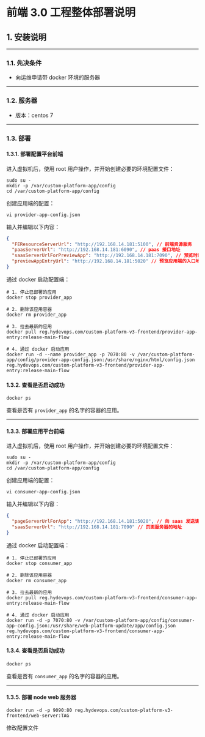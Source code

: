 # 前端 3.0 工程整体部署说明

## 1. 安装说明

---

### 1.1. 先决条件

- 向运维申请带 docker 环境的服务器

---

### 1.2. 服务器

- 版本：centos 7

---

### 1.3. 部署

#### 1.3.1. 部署配置平台前端

进入虚拟机后，使用 root 用户操作，并开始创建必要的环境配置文件：

```shell
sudo su -
mkdir -p /var/custom-platform-app/config
cd /var/custom-platform-app/config
```

创建应用端的配置：

```shell
vi provider-app-config.json
```

输入并编辑以下内容：

```json
{
  "FEResourceServerUrl": "http://192.168.14.181:5100", // 前端资源服务
  "paasServerUrl": "http://192.168.14.181:6090", // paas 接口地址
  "saasServerUrlForPreviewApp": "http://192.168.14.181:7090", // 预览时的 saas 地址
  "previewAppEntryUrl": "http://192.168.14.181:5020" // 预览应用端的入口地址
}
```

通过 docker 启动配置端：

```shell
# 1. 停止已部署的应用
docker stop provider_app

# 2. 删除该应用容器
docker rm provider_app

# 3. 拉去最新的应用
docker pull reg.hydevops.com/custom-platform-v3-frontend/provider-app-entry:release-main-flow

# 4. 通过 docker 启动应用
docker run -d --name provider_app -p 7070:80 -v /var/custom-platform-app/config/provider-app-config.json:/usr/share/nginx/html/config.json reg.hydevops.com/custom-platform-v3-frontend/provider-app-entry:release-main-flow
```

#### 1.3.2. 查看是否启动成功

```shell
docker ps
```

查看是否有 `provider_app` 的名字的容器的应用。

---

#### 1.3.3. 部署应用平台前端

进入虚拟机后，使用 root 用户操作，并开始创建必要的环境配置文件：

```shell
sudo su -
mkdir -p /var/custom-platform-app/config
cd /var/custom-platform-app/config
```

创建应用端的配置：

```shell
vi consumer-app-config.json
```

输入并编辑以下内容：

```json
{
  "pageServerUrlForApp": "http://192.168.14.181:5020", // 向 saas 发送请求的地址
  "saasServerUrl": "http://192.168.14.181:7090" // 页面服务器的地址
}
```

通过 docker 启动配置端：

```shell
# 1. 停止已部署的应用
docker stop consumer_app

# 2. 删除该应用容器
docker rm consumer_app

# 3. 拉去最新的应用
docker pull reg.hydevops.com/custom-platform-v3-frontend/consumer-app-entry:release-main-flow

# 4. 通过 docker 启动应用
docker run -d -p 7070:80 -v /var/custom-platform-app/config/consumer-app-config.json:/usr/share/web-platform-update/app/config.json reg.hydevops.com/custom-platform-v3-frontend/consumer-app-entry:release-main-flow
```

#### 1.3.4. 查看是否启动成功

```shell
docker ps
```

查看是否有 `consumer_app` 的名字的容器的应用。

---

#### 1.3.5. 部署 node web 服务器

```shell
docker run -d -p 9090:80 reg.hydevops.com/custom-platform-v3-frontend/web-server:TAG
```

修改配置文件
